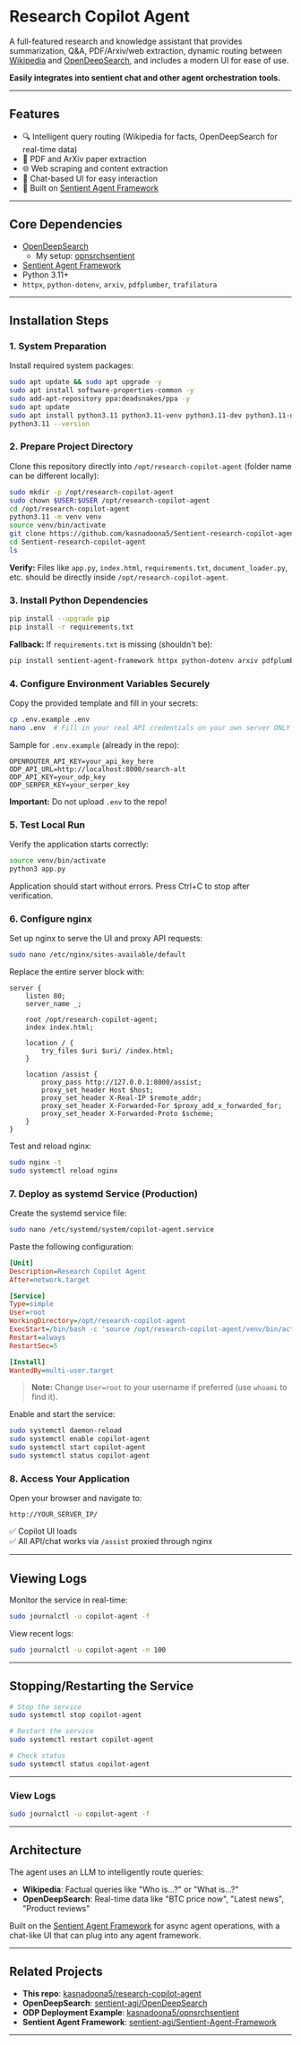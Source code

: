 # Research Copilot Agent

A full-featured research and knowledge assistant that provides summarization, Q&A, PDF/Arxiv/web extraction, dynamic routing between [Wikipedia](https://en.wikipedia.org/wiki/Main_Page) and [OpenDeepSearch](https://github.com/sentient-agi/OpenDeepSearch), and includes a modern UI for ease of use.

**Easily integrates into sentient chat and other agent orchestration tools.**

---

## Features

- 🔍 Intelligent query routing (Wikipedia for facts, OpenDeepSearch for real-time data)
- 📄 PDF and ArXiv paper extraction
- 🌐 Web scraping and content extraction
- 💬 Chat-based UI for easy interaction
- 🤖 Built on [Sentient Agent Framework](https://github.com/sentient-agi/Sentient-Agent-Framework)

---

## Core Dependencies

- [OpenDeepSearch](https://github.com/sentient-agi/OpenDeepSearch)
  - My setup: [opnsrchsentient](https://github.com/kasnadoona5/opnsrchsentient)
- [Sentient Agent Framework](https://github.com/sentient-agi/Sentient-Agent-Framework)
- Python 3.11+
- `httpx`, `python-dotenv`, `arxiv`, `pdfplumber`, `trafilatura`

---

## Installation Steps

### 1. System Preparation

Install required system packages:

```bash
sudo apt update && sudo apt upgrade -y
sudo apt install software-properties-common -y
sudo add-apt-repository ppa:deadsnakes/ppa -y
sudo apt update
sudo apt install python3.11 python3.11-venv python3.11-dev python3.11-distutils python3-pip git nginx -y
python3.11 --version
```

### 2. Prepare Project Directory

Clone this repository directly into `/opt/research-copilot-agent` (folder name can be different locally):

```bash
sudo mkdir -p /opt/research-copilot-agent
sudo chown $USER:$USER /opt/research-copilot-agent
cd /opt/research-copilot-agent
python3.11 -m venv venv
source venv/bin/activate
git clone https://github.com/kasnadoona5/Sentient-research-copilot-agent.git
cd Sentient-research-copilot-agent
ls
```

**Verify:** Files like `app.py`, `index.html`, `requirements.txt`, `document_loader.py`, etc. should be directly inside `/opt/research-copilot-agent`.

### 3. Install Python Dependencies

```bash
pip install --upgrade pip
pip install -r requirements.txt
```

**Fallback:** If `requirements.txt` is missing (shouldn't be):

```bash
pip install sentient-agent-framework httpx python-dotenv arxiv pdfplumber trafilatura
```

### 4. Configure Environment Variables Securely

Copy the provided template and fill in your secrets:

```bash
cp .env.example .env
nano .env  # Fill in your real API credentials on your own server ONLY
```

Sample for `.env.example` (already in the repo):

```env
OPENROUTER_API_KEY=your_api_key_here
ODP_API_URL=http://localhost:8000/search-alt
ODP_API_KEY=your_odp_key
ODP_SERPER_KEY=your_serper_key
```

**Important:** Do not upload `.env` to the repo!

### 5. Test Local Run

Verify the application starts correctly:

```bash
source venv/bin/activate
python3 app.py
```

Application should start without errors. Press Ctrl+C to stop after verification.

### 6. Configure nginx

Set up nginx to serve the UI and proxy API requests:

```bash
sudo nano /etc/nginx/sites-available/default
```

Replace the entire server block with:

```nginx
server {
    listen 80;
    server_name _;
    
    root /opt/research-copilot-agent;
    index index.html;
    
    location / {
        try_files $uri $uri/ /index.html;
    }
    
    location /assist {
        proxy_pass http://127.0.0.1:8000/assist;
        proxy_set_header Host $host;
        proxy_set_header X-Real-IP $remote_addr;
        proxy_set_header X-Forwarded-For $proxy_add_x_forwarded_for;
        proxy_set_header X-Forwarded-Proto $scheme;
    }
}
```

Test and reload nginx:

```bash
sudo nginx -t
sudo systemctl reload nginx
```

### 7. Deploy as systemd Service (Production)

Create the systemd service file:

```bash
sudo nano /etc/systemd/system/copilot-agent.service
```

Paste the following configuration:

```ini
[Unit]
Description=Research Copilot Agent
After=network.target

[Service]
Type=simple
User=root
WorkingDirectory=/opt/research-copilot-agent
ExecStart=/bin/bash -c 'source /opt/research-copilot-agent/venv/bin/activate && python3 app.py'
Restart=always
RestartSec=5

[Install]
WantedBy=multi-user.target
```

> **Note:** Change `User=root` to your username if preferred (use `whoami` to find it).

Enable and start the service:

```bash
sudo systemctl daemon-reload
sudo systemctl enable copilot-agent
sudo systemctl start copilot-agent
sudo systemctl status copilot-agent
```

### 8. Access Your Application

Open your browser and navigate to:

```
http://YOUR_SERVER_IP/
```

✅ Copilot UI loads  
✅ All API/chat works via `/assist` proxied through nginx

---

## Viewing Logs

Monitor the service in real-time:

```bash
sudo journalctl -u copilot-agent -f
```

View recent logs:

```bash
sudo journalctl -u copilot-agent -n 100
```

---

## Stopping/Restarting the Service

```bash
# Stop the service
sudo systemctl stop copilot-agent

# Restart the service
sudo systemctl restart copilot-agent

# Check status
sudo systemctl status copilot-agent
```


---
### View Logs

```bash
sudo journalctl -u copilot-agent -f
```

---

## Architecture

The agent uses an LLM to intelligently route queries:

- **Wikipedia**: Factual queries like "Who is...?" or "What is...?"
- **OpenDeepSearch**: Real-time data like "BTC price now", "Latest news", "Product reviews"

Built on the [Sentient Agent Framework](https://github.com/sentient-agi/Sentient-Agent-Framework) for async agent operations, with a chat-like UI that can plug into any agent framework.

---

## Related Projects

- **This repo**: [kasnadoona5/research-copilot-agent](https://github.com/kasnadoona5/sentient-research-copilot-agent)
- **OpenDeepSearch**: [sentient-agi/OpenDeepSearch](https://github.com/sentient-agi/OpenDeepSearch)
- **ODP Deployment Example**: [kasnadoona5/opnsrchsentient](https://github.com/kasnadoona5/opnsrchsentient)
- **Sentient Agent Framework**: [sentient-agi/Sentient-Agent-Framework](https://github.com/sentient-agi/Sentient-Agent-Framework)

---


